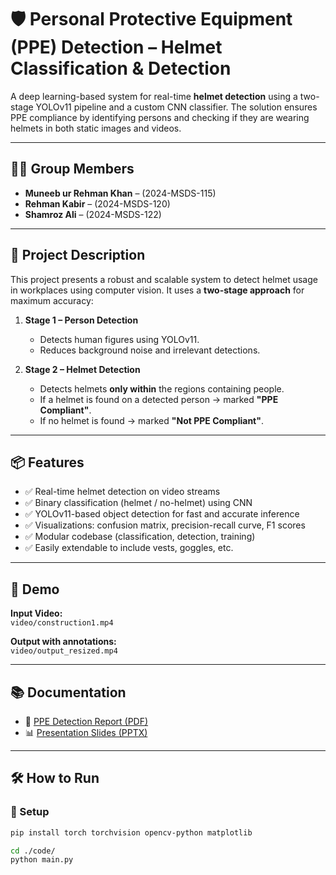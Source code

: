 # 🛡️ Personal Protective Equipment (PPE) Detection – Helmet Classification & Detection

A deep learning-based system for real-time **helmet detection** using a two-stage YOLOv11 pipeline and a custom CNN classifier. The solution ensures PPE compliance by identifying persons and checking if they are wearing helmets in both static images and videos.

---

## 🧑‍💻 Group Members

- **Muneeb ur Rehman Khan** – (2024-MSDS-115)  
- **Rehman Kabir** – (2024-MSDS-120)  
- **Shamroz Ali** – (2024-MSDS-122)

---

## 🚀 Project Description

This project presents a robust and scalable system to detect helmet usage in workplaces using computer vision. It uses a **two-stage approach** for maximum accuracy:

1. **Stage 1 – Person Detection**
   - Detects human figures using YOLOv11.
   - Reduces background noise and irrelevant detections.

2. **Stage 2 – Helmet Detection**
   - Detects helmets **only within** the regions containing people.
   - If a helmet is found on a detected person → marked **"PPE Compliant"**.
   - If no helmet is found → marked **"Not PPE Compliant"**.

---

## 📦 Features

- ✅ Real-time helmet detection on video streams  
- ✅ Binary classification (helmet / no-helmet) using CNN  
- ✅ YOLOv11-based object detection for fast and accurate inference  
- ✅ Visualizations: confusion matrix, precision-recall curve, F1 scores  
- ✅ Modular codebase (classification, detection, training)  
- ✅ Easily extendable to include vests, goggles, etc.

---

## 🎥 Demo

**Input Video:**  
`video/construction1.mp4`

**Output with annotations:**  
`video/output_resized.mp4`

---

## 📚 Documentation

- 📄 [PPE Detection Report (PDF)](Documentation/Personal%20Protective%20Equipment%20Detection.pdf)  
- 📊 [Presentation Slides (PPTX)](Slides/Personal%20Protective%20Equipment%20Detection.pptx)

---

## 🛠️ How to Run

### 🔧 Setup

```bash
pip install torch torchvision opencv-python matplotlib

cd ./code/
python main.py
